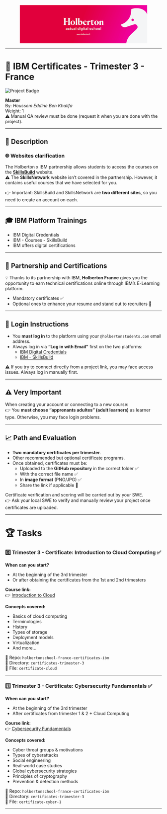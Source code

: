 <div align="center"><img src="https://github.com/ksyv/holbertonschool-web_front_end/blob/main/baniere_holberton.png"></div>

---

# 📜 IBM Certificates - Trimester 3 - France

![Project Badge](https://img.shields.io/badge/IBM%20Certificates-Trimester%203-blue)

**Master**  
By: *Houssem Eddine Ben Khalifa*  
Weight: 1  
⚠️ Manual QA review must be done (request it when you are done with the project).

---

## 📝 Description

### 🌐 Websites clarification
The Holberton x IBM partnership allows students to access the courses on the **[SkillsBuild](https://skillsbuild.org/)** website.  
⚠️ The **SkillsNetwork** website isn’t covered in the partnership. However, it contains useful courses that we have selected for you.  

👉 Important: SkillsBuild and SkillsNetwork are **two different sites**, so you need to create an account on each.

---

## 🎓 IBM Platform Trainings
- IBM Digital Credentials  
- IBM - Courses - SkillsBuild  
- IBM offers digital certifications  

---

## 🤝 Partnership and Certifications

💡 Thanks to its partnership with IBM, **Holberton France** gives you the opportunity to earn technical certifications online through IBM’s E-Learning platform.  

- Mandatory certificates ✅  
- Optional ones to enhance your resume and stand out to recruiters 💼  

---

## 🔑 Login Instructions

- You **must log in** to the platform using your `@holbertonstudents.com` email address.  
- Always log in via **“Log in with Email”** first on the two platforms:  
  - [IBM Digital Credentials](https://www.ibm.com/skills/credentials)  
  - [IBM - SkillsBuild](https://skillsbuild.org/)  

⚠️ If you try to connect directly from a project link, you may face access issues. Always log in manually first.

---

## ⚠️ Very Important

When creating your account or connecting to a new course:  
👉 You **must choose “apprenants adultes” (adult learners)** as learner type. Otherwise, you may face login problems.

---

## 📈 Path and Evaluation

- **Two mandatory certificates per trimester**.  
- Other recommended but optional certificate programs.  
- Once obtained, certificates must be:  
  - Uploaded to the **GitHub repository** in the correct folder ✅  
  - With the correct file name ✅  
  - In **image format** (PNG/JPG) ✅  
  - Share the link if applicable 🔗  

Certificate verification and scoring will be carried out by your SWE.  
👉 Ask your local SWE to verify and manually review your project once certificates are uploaded.

---

# 🏆 Tasks

### 0️⃣ Trimester 3 - Certificate: **Introduction to Cloud Computing** ✅  
**When can you start?**  
- At the beginning of the 3rd trimester  
- Or after obtaining the certificates from the 1st and 2nd trimesters  

**Course link:**  
👉 [Introduction to Cloud](https://skillsbuild.skillsnetwork.site/courses/course-v1:IBMDeveloperSkillsNetwork+CC0101EN+v1)  

**Concepts covered:**  
- Basics of cloud computing  
- Terminologies  
- History  
- Types of storage  
- Deployment models  
- Virtualization  
- And more...  

📂 Repo: `holbertonschool-france-certificates-ibm`  
📁 Directory: `certificates-trimester-3`  
📄 File: `certificate-cloud`  

---

### 1️⃣ Trimester 3 - Certificate: **Cybersecurity Fundamentals** ✅  
**When can you start?**  
- At the beginning of the 3rd trimester  
- After certificates from trimester 1 & 2 + Cloud Computing  

**Course link:**  
👉 [Cybersecurity Fundamentals](https://sb-auth.skillsbuild.org/login?clientid=yl-internal-adopter&learningpath=https%3A%2F%2Fskills.yourlearning.ibm.com%2F&redirecturi=https%3A%2F%2Fskills.yourlearning.ibm.com%2Foauth%2Fcallback&referer=skills.yourlearning.ibm.com&responsetype=code&scope=openid+email)  

**Concepts covered:**  
- Cyber threat groups & motivations  
- Types of cyberattacks  
- Social engineering  
- Real-world case studies  
- Global cybersecurity strategies  
- Principles of cryptography  
- Prevention & detection methods  

📂 Repo: `holbertonschool-france-certificates-ibm`  
📁 Directory: `certificates-trimester-3`  
📄 File: `certificate-cyber-1`  

---


